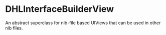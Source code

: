 DHLInterfaceBuilderView
=======================

An abstract superclass for nib-file based UIViews that can be used in other nib files.
